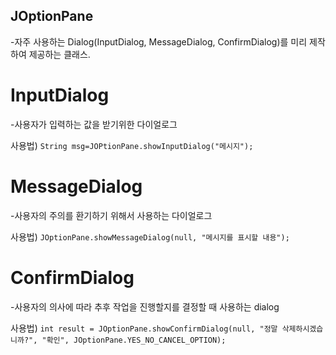 ## JOptionPane
-자주 사용하는 Dialog(InputDialog,  MessageDialog, ConfirmDialog)를 미리 제작하여 제공하는 클래스.

# InputDialog 
-사용자가 입력하는 값을 받기위한 다이얼로그

사용법)
``String msg=JOPtionPane.showInputDialog("메시지");`` 

# MessageDialog 
-사용자의 주의를 환기하기 위해서 사용하는 다이얼로그 

사용법)
``JOptionPane.showMessageDialog(null, "메시지를 표시할 내용");``

# ConfirmDialog
-사용자의 의사에 따라 추후 작업을 진행할지를 결정할 때 사용하는 dialog

사용법)
``int result = JOptionPane.showConfirmDialog(null, "정말 삭제하시겠습니까?", "확인", JOptionPane.YES_NO_CANCEL_OPTION);``
